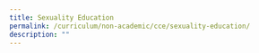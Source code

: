```yaml
---
title: Sexuality Education
permalink: /curriculum/non-academic/cce/sexuality-education/
description: ""
---
```

